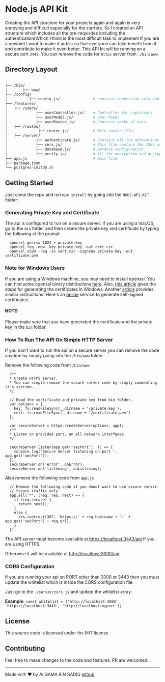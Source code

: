 # Node.js API Kit

Creating the API structure for your projects again and again is very annoying and difficult especially for the starters.
So I created an API structure which includes all the pre-requisites including the authentication(Which I think is the most difficult task to implement if you are a newbie)
I want to make it public so that everyone can take benefit from it and contribute to make it even better.
This API kit will be running on a secure port `3443`. You can remove the code for `https` server from `./bin/www`.


## Directory Layout

```bash
.
├── /bin/
│       ├── www/                   
├── /config/
│          ├── config.js/               # contains connection urls and secret keys.
├── /features/                       
│   ├── /users/
│             ├── userController.js/    # Controller for /api/users
│             ├── userModel.js/         # User Model
│             ├── userRouter.js/        # Contains verbs of user.
│   ├── /routes/
│              ├── router.js/           # Main router file.
│   ├── /server/
│             ├── authenticate.js/      # Contains all the authentication methods and strategies.
│             ├── cors.js/              # This file contins the CORS configuration.
│             ├── database.js/          # Databse configuration.
│             ├── verify.js/            # All the encryption and decryption methods which we are using to generate and verify the tokens
├── app.js                              # main file
├── package.json               
└── postgres-initdb.sh         
```


## Getting Started

Just clone the repo and run `npm install` by going into the `NODE-API-KIT` folder:

### Generating Private Key and Certificate

The api is configured to run on a secure server. If you are using a macOS, go to the `bin` folder and then create the private key and certificate by typing the following at the prompt

```
  openssl genrsa 1024 > private.key
  openssl req -new -key private.key -out cert.csr
  openssl x509 -req -in cert.csr -signkey private.key -out certificate.pem
```

### Note for Windows Users

If you are using a Windows machine, you may need to install openssl. You can find some openssl binary distributions [here](https://wiki.openssl.org/index.php/Binaries). Also, [this article](http://blog.didierstevens.com/2015/03/30/howto-make-your-own-cert-with-openssl-on-windows/) gives the steps for generating the certificates in Windows. Another [article](http://www.faqforge.com/windows/use-openssl-on-windows/) provides similar instructions. Here's an [online](http://www.selfsignedcertificate.com/) service to generate self-signed certificates.

#### NOTE: 
Please make sure that you have generated the certificate and the private key in the `bin` folder.

### How To Run The API On Simple HTTP Server

If you don't want to run the api on a secure server you can remove the code anytime by simply going into the `/bin/www` folder. 

Remove the following code from `/bin/www`
```
  /**
  * Create HTTPS server.
  * You can simple remove the secure server code by simply commenting it's section.
  */

  // Read the certificate and private key from bin folder.
  var options = {
    key: fs.readFileSync(__dirname + '/private.key'),
    cert: fs.readFileSync(__dirname + '/certificate.pem')
  };

  var secureServer = https.createServer(options, app);
  /**
  * Listen on provided port, on all network interfaces.
  */

  secureServer.listen(app.get('secPort'), () => {
    console.log('Secure Server listening on port ', app.get('secPort'));
  });
  secureServer.on('error', onError);
  secureServer.on('listening', onListening);
```
Also remove the following code from `app.js`

```
  // Remove the following code if you donot want to use secure server.
  // Secure traffic only
  app.all('*', (req, res, next) => {
    if (req.secure) {
      return next();
    }
    else {
      res.redirect(307, 'https://' + req.hostname + ':' + app.get('secPort') + req.url);
    }
  });
```


The API server must become available at [https://localhost:3443/api](https://localhost:3443/api) If you are using HTTPS.

Otherwise it will be available at  [http://localhost:3000/api](http://localhost:3000/api)

### CORS Configuration

If you are running your api on PORT other than 3000 or 3443 then you must update the whitelist which is inside the CORS configuration file.

Just go to the `./server/cors.js` and update the whitelist array. 

**Example:** `const whitelist = ['http://localhost:3000', 'https://localhost:3443', 'http://localhost:myport'];`

## License
This source code is licensed under the MIT license.

## Contributing
Feel free to make changes to the code and features. PR are welcomed.

---
Made with ♥ by ALQAMA BIN SADIQ [github](https://github.com/alqamabinsadiq/node-api-kit)
